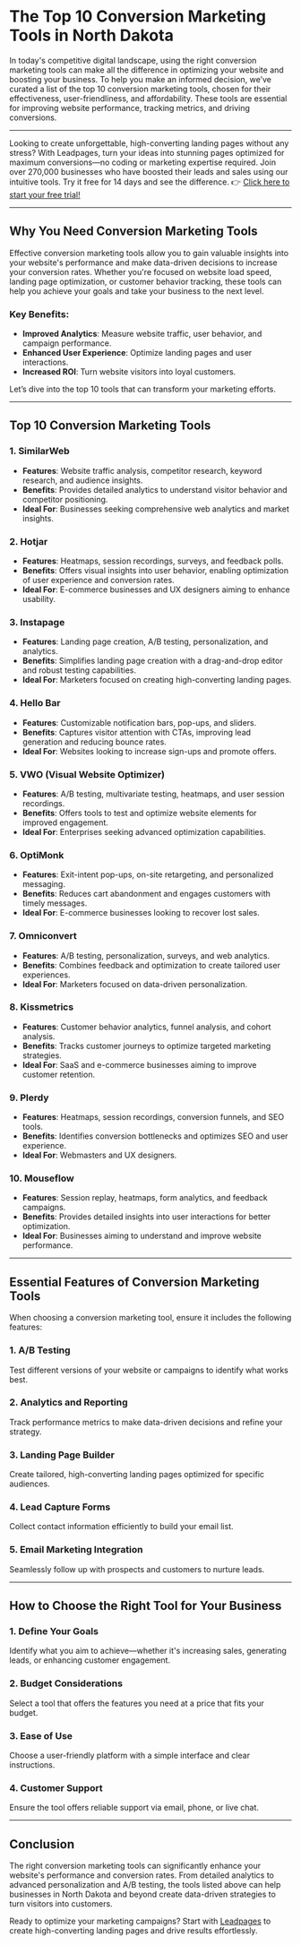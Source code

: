 # The Top 10 Conversion Marketing Tools in North Dakota

In today's competitive digital landscape, using the right conversion marketing tools can make all the difference in optimizing your website and boosting your business. To help you make an informed decision, we’ve curated a list of the top 10 conversion marketing tools, chosen for their effectiveness, user-friendliness, and affordability. These tools are essential for improving website performance, tracking metrics, and driving conversions.

---

Looking to create unforgettable, high-converting landing pages without any stress? With Leadpages, turn your ideas into stunning pages optimized for maximum conversions—no coding or marketing expertise required. Join over 270,000 businesses who have boosted their leads and sales using our intuitive tools. Try it free for 14 days and see the difference. 👉 [Click here to start your free trial!](https://bit.ly/LEadPages)

---

## Why You Need Conversion Marketing Tools

Effective conversion marketing tools allow you to gain valuable insights into your website's performance and make data-driven decisions to increase your conversion rates. Whether you're focused on website load speed, landing page optimization, or customer behavior tracking, these tools can help you achieve your goals and take your business to the next level.

### Key Benefits:
- **Improved Analytics**: Measure website traffic, user behavior, and campaign performance.
- **Enhanced User Experience**: Optimize landing pages and user interactions.
- **Increased ROI**: Turn website visitors into loyal customers.

Let’s dive into the top 10 tools that can transform your marketing efforts.

---

## Top 10 Conversion Marketing Tools

### 1. **SimilarWeb**
- **Features**: Website traffic analysis, competitor research, keyword research, and audience insights.
- **Benefits**: Provides detailed analytics to understand visitor behavior and competitor positioning.
- **Ideal For**: Businesses seeking comprehensive web analytics and market insights.

### 2. **Hotjar**
- **Features**: Heatmaps, session recordings, surveys, and feedback polls.
- **Benefits**: Offers visual insights into user behavior, enabling optimization of user experience and conversion rates.
- **Ideal For**: E-commerce businesses and UX designers aiming to enhance usability.

### 3. **Instapage**
- **Features**: Landing page creation, A/B testing, personalization, and analytics.
- **Benefits**: Simplifies landing page creation with a drag-and-drop editor and robust testing capabilities.
- **Ideal For**: Marketers focused on creating high-converting landing pages.

### 4. **Hello Bar**
- **Features**: Customizable notification bars, pop-ups, and sliders.
- **Benefits**: Captures visitor attention with CTAs, improving lead generation and reducing bounce rates.
- **Ideal For**: Websites looking to increase sign-ups and promote offers.

### 5. **VWO (Visual Website Optimizer)**
- **Features**: A/B testing, multivariate testing, heatmaps, and user session recordings.
- **Benefits**: Offers tools to test and optimize website elements for improved engagement.
- **Ideal For**: Enterprises seeking advanced optimization capabilities.

### 6. **OptiMonk**
- **Features**: Exit-intent pop-ups, on-site retargeting, and personalized messaging.
- **Benefits**: Reduces cart abandonment and engages customers with timely messages.
- **Ideal For**: E-commerce businesses looking to recover lost sales.

### 7. **Omniconvert**
- **Features**: A/B testing, personalization, surveys, and web analytics.
- **Benefits**: Combines feedback and optimization to create tailored user experiences.
- **Ideal For**: Marketers focused on data-driven personalization.

### 8. **Kissmetrics**
- **Features**: Customer behavior analytics, funnel analysis, and cohort analysis.
- **Benefits**: Tracks customer journeys to optimize targeted marketing strategies.
- **Ideal For**: SaaS and e-commerce businesses aiming to improve customer retention.

### 9. **Plerdy**
- **Features**: Heatmaps, session recordings, conversion funnels, and SEO tools.
- **Benefits**: Identifies conversion bottlenecks and optimizes SEO and user experience.
- **Ideal For**: Webmasters and UX designers.

### 10. **Mouseflow**
- **Features**: Session replay, heatmaps, form analytics, and feedback campaigns.
- **Benefits**: Provides detailed insights into user interactions for better optimization.
- **Ideal For**: Businesses aiming to understand and improve website performance.

---

## Essential Features of Conversion Marketing Tools

When choosing a conversion marketing tool, ensure it includes the following features:

### 1. **A/B Testing**
Test different versions of your website or campaigns to identify what works best.

### 2. **Analytics and Reporting**
Track performance metrics to make data-driven decisions and refine your strategy.

### 3. **Landing Page Builder**
Create tailored, high-converting landing pages optimized for specific audiences.

### 4. **Lead Capture Forms**
Collect contact information efficiently to build your email list.

### 5. **Email Marketing Integration**
Seamlessly follow up with prospects and customers to nurture leads.

---

## How to Choose the Right Tool for Your Business

### 1. **Define Your Goals**
Identify what you aim to achieve—whether it's increasing sales, generating leads, or enhancing customer engagement.

### 2. **Budget Considerations**
Select a tool that offers the features you need at a price that fits your budget.

### 3. **Ease of Use**
Choose a user-friendly platform with a simple interface and clear instructions.

### 4. **Customer Support**
Ensure the tool offers reliable support via email, phone, or live chat.

---

## Conclusion

The right conversion marketing tools can significantly enhance your website's performance and conversion rates. From detailed analytics to advanced personalization and A/B testing, the tools listed above can help businesses in North Dakota and beyond create data-driven strategies to turn visitors into customers.

Ready to optimize your marketing campaigns? Start with [Leadpages](https://bit.ly/LEadPages) to create high-converting landing pages and drive results effortlessly.
